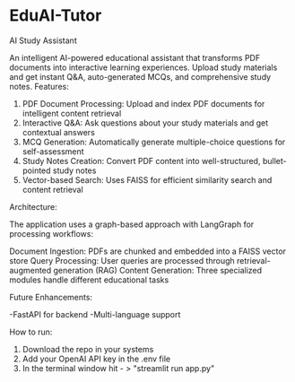 # EduAI-Tutor

AI Study Assistant

An intelligent AI-powered educational assistant that transforms PDF documents into interactive learning experiences. Upload study materials and get instant Q&A, auto-generated MCQs, and comprehensive study notes.
Features:

1. PDF Document Processing: Upload and index PDF documents for intelligent content retrieval
2. Interactive Q&A: Ask questions about your study materials and get contextual answers
3. MCQ Generation: Automatically generate multiple-choice questions for self-assessment
4. Study Notes Creation: Convert PDF content into well-structured, bullet-pointed study notes
5. Vector-based Search: Uses FAISS for efficient similarity search and content retrieval

Architecture:

The application uses a graph-based approach with LangGraph for processing workflows:

Document Ingestion: PDFs are chunked and embedded into a FAISS vector store
Query Processing: User queries are processed through retrieval-augmented generation (RAG)
Content Generation: Three specialized modules handle different educational tasks

Future Enhancements:

-FastAPI for backend
-Multi-language support

How to run:

1. Download the repo in your systems
2. Add your OpenAI API key in the .env file
3. In the terminal window hit - > "streamlit run app.py"
